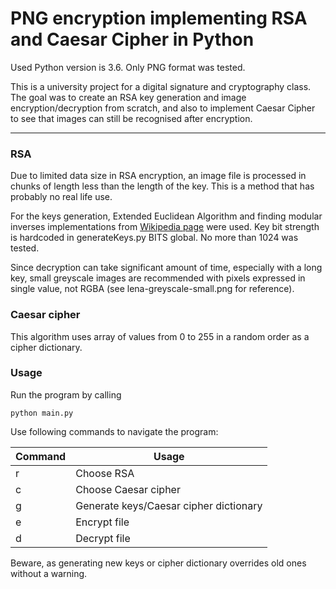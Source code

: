 PNG encryption implementing RSA and Caesar Cipher in Python
===================
Used Python version is 3.6. Only PNG format was tested.

This is a university project for a digital signature and cryptography class. The goal was to create an RSA key generation and image encryption/decryption from scratch, and also to implement Caesar Cipher to see that images can still be recognised after encryption.

----------

### RSA

Due to limited data size in RSA encryption, an image file is processed in chunks of length less than the length of the key. This is a method that has probably no real life use. 

For the keys generation, Extended Euclidean Algorithm and finding modular inverses implementations from [Wikipedia page](https://en.wikibooks.org/wiki/Algorithm_Implementation/Mathematics/Extended_Euclidean_algorithm#Python) were used.
Key bit strength is hardcoded in generateKeys.py BITS global. No more than 1024 was tested. 

Since decryption can take significant amount of time, especially with a long key, small greyscale images are recommended with pixels expressed in single value, not RGBA (see lena-greyscale-small.png for reference).
### Caesar cipher

This algorithm uses array of values from 0 to 255 in a random order as a cipher dictionary. 
### Usage

Run the program by calling
```
python main.py
```
Use following commands to navigate the program:


| Command| Usage|
| ---------------------------- | ------------------
| r           | Choose RSA |
| c           | Choose Caesar cipher |
| g | Generate keys/Caesar cipher dictionary |
| e | Encrypt file |
| d | Decrypt file |

Beware, as generating new keys or cipher dictionary overrides old ones without a warning.
